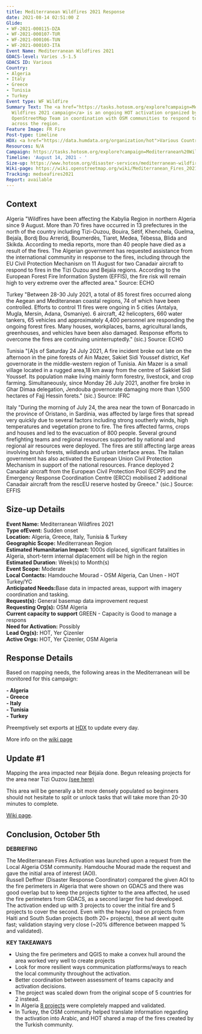 ```yaml
---
title: Mediterranean Wildfires 2021 Response
date: 2021-08-14 02:51:00 Z
Glide:
- WF-2021-000115-DZA
- WF-2021-000107-TUR
- WF-2021-000106-TUN
- WF-2021-000103-ITA
Event Name: Mediterranean Wildfires 2021
GDACS-level: Varies .5-1.5
GDACS ID: Various
Country:
- Algeria
- Italy
- Greece
- Tunisia
- Turkey
Event type: WF Wildfire
Summary Text: The <a href="https://tasks.hotosm.org/explore?campaign=Mediterranean%20Wildfires%202021">Mediterranean
  Wildfires 2021 campaign</a> is an ongoing HOT activation organized by the Humanitarian
  OpenStreetMap Team in coordination with OSM communities to respond to wildfires
  across the region.
Feature Image: FR Fire
Post-type: timeline
HDX: <a href="https://data.humdata.org/organization/hot">Various Countries</a>
Resources: N/A
Campaign: https://tasks.hotosm.org/explore?campaign=Mediterranean%20Wildfires%202021
Timeline: 'August 14, 2021 - '
Size-up: https://www.hotosm.org/disaster-services/mediterranean-wildfires-2021/
Wiki-page: https://wiki.openstreetmap.org/wiki/Mediterranean_Fires_2021
Tracking: medseafires2021
Report: available
---
```


<h2>Context</h2>

Algeria "Wildfires have been affecting the Kabylia Region in northern Algeria since 9 August. More than 70 fires have occurred in 13 prefectures in the north of the country including Tizi-Ouzou, Bouira, Sétif, Khenchela, Guelma, Bejaïa, Bordj Bou Arreridj, Boumerdès, Tiaret, Medea, Tébessa, Blida and Skikda. According to media reports, more than 40 people have died as a result of the fires. The Algerian government has requested assistance from the international community in response to the fires, including through the EU Civil Protection Mechanism on 11 August for two Canadair aircraft to respond to fires in the Tizi Ouzou and Bejaïa regions. According to the European Forest Fire Information System (EFFIS), the fire risk will remain high to very extreme over the affected area."
Source: ECHO

Turkey "Between 28-30 July 2021, a total of 85 forest fires occurred along the Aegean and Mediteranean coastal regions, 74 of which have been controlled. Efforts to control 11 fires were ongoing in 5 cities (Antalya, Mugla, Mersin, Adana, Osmaniye). 6 aircraft, 42 helicopters, 660 water tankers, 65 vehicles and approximately 4,400 personnel are responding the ongoing forest fires. Many houses, workplaces, barns, agricultural lands, greenhouses, and vehicles have been also damaged. Response efforts to overcome the fires are continuing uninterruptedly." (sic.)
Source: ECHO

Tunisia "[A]s of Saturday 24 July 2021, A fire incident broke out late on the afternoon in the pine forests of Ain Mazer, Sakiet Sidi Youssef district, Kef governorate in the middle-western region of Tunisia. Ain Mazer is a small village located in a rugged area,18 km away from the centre of Sakkiet Sidi Youssef. Its population make living mainly form forestry, livestock, and crop farming. Simultaneously, since Monday 26 July 2021, another fire broke in Ghar Dimaa delegation, Jendouba governorate damaging more than 1,500 hectares of Fajj Hessin forets." (sic.)
Source: IFRC

Italy "During the morning of July 24, the area near the town of Bonarcado in the province of Oristano, in Sardinia, was affected by large fires that spread very quickly due to several factors including strong southerly winds, high temperatures and vegetation prone to fire. The fires affected farms, crops and houses and led to the evacuation of 800 people. Several ground firefighting teams and regional resources supported by national and regional air resources were deployed. The fires are still affecting large areas involving brush forests, wildlands and urban interface areas. The Italian government has also activated the European Union Civil Protection Mechanism in support of the national resources. France deployed 2 Canadair aircraft from the European Civil Protection Pool (ECPP) and the Emergency Response Coordination Centre (ERCC) mobilised 2 additional Canadair aircraft from the rescEU reserve hosted by Greece." (sic.)
Source: EFFIS

<h2>Size-up Details</h2>

<strong>Event Name:</strong> Mediterranean Wildfires 2021<br>
<strong>Type ofEvent:</strong> Sudden onset<br>
<strong>Location:</strong> Algeria, Greece, Italy, Tunisia & Turkey<br>
<strong>Geographic Scope:</strong> Mediterranean Region<br>
<strong>Estimated Humanitarian Impact:</strong> 1000s diplaced, significant fatalities in Algeria, short-term internal diplacement will be high in the region
<br>
<strong>Estimated Duration:</strong> Week(s) to Month(s)<br>
<strong>Event Scope:</strong> Moderate<br>
<strong>Local Contacts:</strong> Hamdouche Mourad - OSM Algeria, Can Unen - HOT Turkey/YC
<br>
<strong>Anticipated Needs:</strong>Base data in impacted areas, support with imagery coordination and tasking.<br>
<strong>Request(s):</strong> General basemap data improvement request<br>
<strong>Requesting Org(s):</strong> OSM Algeria<br>
<strong>Current capacity to support</strong> GREEN - Capacity is Good to manage a respons<br>
<strong>Need for Activation:</strong> Possibly<br>
<strong>Lead Org(s):</strong> HOT, Yer Çizenler<br>
<strong>Active Orgs:</strong> HOT, Yer Çizenler, OSM Algeria<be>

<h2>Response Details</h2>

Based on mapping needs, the following areas in the Mediterranean will be monitored  for this campaign:

<strong>- Algeria</strong><br>
<strong>- Greece</strong><br>
<strong>- Italy</strong><br>
<strong>- Tunisia</strong><br>
<strong>- Turkey</strong><br>

Preemptively set exports at <a href="https://data.humdata.org/organization/hot">HDX</a> to update every day.

More info on the <a href="https://wiki.openstreetmap.org/wiki/Mediterranean_Fires_2021">wiki page</a>


<h2>Update #1</h2> 

Mapping the area impacted near Béjaïa done. Begun releasing projects for the area near Tizi Ouzou <a href="https://tasks.hotosm.org/explore?campaign=Mediterranean%20Wildfires%202021">(see here)</a>

This area will be generally a bit more densely populated so beginners should not hesitate to split or unlock tasks that will take more than 20-30 minutes to complete.

<a href="https://wiki.openstreetmap.org/wiki/Mediterranean_Fires_2021">Wiki page</a>.


<h2>Conclusion, October 5th</h2>

<strong>DEBRIEFING</strong><br>

The Mediterranean Fires Activation was launched upon a request from the Local Algeria OSM community. Hamdouche Mourad made the request and gave the initial area of interest (AOI).<br>
Russell Deffner (Disaster Response Coordinator) compared the given AOI to the fire perimeters in Algeria that were shown on GDACS and there was good overlap but to keep the projects tighter to the area affected, he used the fire perimeters from GDACS, as a second larger fire had developed.<br> 
The activation ended up with 3 projects to cover the initial fire and 5 projects to cover the second. Even with the heavy load on projects from Haiti and South Sudan projects (both 20+ projects), these all went quite fast; validation staying very close (~20% difference between mapped % and validated).

<strong>KEY TAKEAWAYS</strong><br>

- Using the fire perimeters and QGIS to make a convex hull around the area worked very well to create projects
- Look for more resilient ways communication platforms/ways to reach the local community throughout the activation. 
- Better coordination between assessment of teams capacity and activation decisions. 
- The project was scaled down from the original scope of 5 countries for 2 instead. 
- In Algeria <a href="https://wiki.openstreetmap.org/wiki/Mediterranean_Fires_2021#Be_Part_of_This_Activation">8 projects</a> were completely mapped and validated. 
- In Turkey, the OSM community helped translate information regarding the activation into Arabic, and HOT shared a map of the fires created by the Turkish community.  



